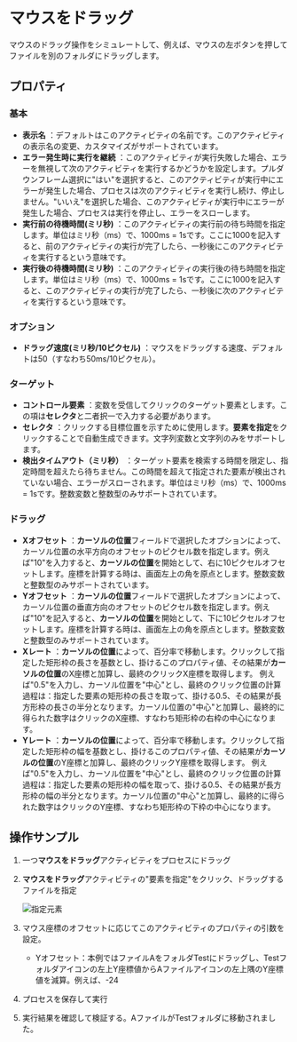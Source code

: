 # マウスをドラッグ
マウスのドラッグ操作をシミュレートして、例えば、マウスの左ボタンを押してファイルを別のフォルダにドラッグします。

## プロパティ

### 基本
- **表示名** ：デフォルトはこのアクティビティの名前です。このアクティビティの表示名の変更、カスタマイズがサポートされています。
- **エラー発生時に実行を継続** ：このアクティビティが実行失敗した場合、エラーを無視して次のアクティビティを実行するかどうかを設定します。プルダウンフレーム選択に"はい"を選択すると、このアクティビティが実行中にエラーが発生した場合、プロセスは次のアクティビティを実行し続け、停止しません。"いいえ"を選択した場合、このアクティビティが実行中にエラーが発生した場合、プロセスは実行を停止し、エラーをスローします。
- **実行前の待機時間(ミリ秒)** ：このアクティビティの実行前の待ち時間を指定します。単位はミリ秒（ms）で、1000ms = 1sです。ここに1000を記入すると、前のアクティビティの実行が完了したら、一秒後にこのアクティビティを実行するという意味です。
- **実行後の待機時間(ミリ秒)** ：このアクティビティの実行後の待ち時間を指定します。単位はミリ秒（ms）で、1000ms = 1sです。ここに1000を記入すると、このアクティビティの実行が完了したら、一秒後に次のアクティビティを実行するという意味です。

### オプション
- **ドラッグ速度(ミリ秒/10ピクセル)** ：マウスをドラッグする速度、デフォルトは50（すなわち50ms/10ピクセル）。

### ターゲット
- **コントロール要素** ：変数を受信してクリックのターゲット要素とします。この項は**セレクタ**と二者択一で入力する必要があります。
- **セレクタ** ：クリックする目標位置を示すために使用します。**要素を指定**をクリックすることで自動生成できます。文字列変数と文字列のみをサポートします。
- **検出タイムアウト（ミリ秒）** ：ターゲット要素を検索する時間を限定し、指定時間を超えたら待ちません。この時間を超えて指定された要素が検出されていない場合、エラーがスローされます。単位はミリ秒（ms）で、1000ms = 1sです。整数変数と整数型のみサポートされています。

### ドラッグ
- **Xオフセット** ：**カーソルの位置**フィールドで選択したオプションによって、カーソル位置の水平方向のオフセットのピクセル数を指定します。例えば"10"を入力すると、**カーソルの位置**を開始として、右に10ピクセルオフセットします。座標を計算する時は、画面左上の角を原点とします。整数変数と整数型のみサポートされています。
- **Yオフセット** ：**カーソルの位置**フィールドで選択したオプションによって、カーソル位置の垂直方向のオフセットのピクセル数を指定します。例えば"10"を記入すると、**カーソルの位置**を開始として、下に10ピクセルオフセットします。座標を計算する時は、画面左上の角を原点とします。整数変数と整数型のみサポートされています。
- **Χレート** ：**カーソルの位置**によって、百分率で移動します。クリックして指定した矩形枠の長さを基数とし、掛けるこのプロパティ値、その結果が**カーソルの位置**のΧ座標と加算し、最終のクリックΧ座標を取得します。
例えば"0.5"を入力し、カーソル位置を"中心"とし、最終のクリック位置の計算過程は：指定した要素の矩形枠の長さを取って、掛ける0.5、その結果が長方形枠の長さの半分となります。カーソル位置の"中心"と加算し、最終的に得られた数字はクリックのΧ座標、すなわち矩形枠の右枠の中心になります。
- **Yレート** ：**カーソルの位置**によって、百分率で移動します。クリックして指定した矩形枠の幅を基数とし、掛けるこのプロパティ値、その結果が**カーソルの位置**のY座標と加算し、最終のクリックY座標を取得します。
例えば"0.5"を入力し、カーソル位置を"中心"とし、最終のクリック位置の計算過程は：指定した要素の矩形枠の幅を取って、掛ける0.5、その結果が長方形枠の幅の半分となります。カーソル位置の"中心"と加算し、最終的に得られた数字はクリックのY座標、すなわち矩形枠の下枠の中心になります。

## 操作サンプル

1. 一つ**マウスをドラッグ**アクティビティをプロセスにドラッグ
2. **マウスをドラッグ**アクティビティの"要素を指定"をクリック、ドラッグするファイルを指定

    ![指定元素](https://docimages.blob.core.chinacloudapi.cn/images/Activities/locatemouse20201218.png)

3. マウス座標のオフセットに応じてこのアクティビティのプロパティの引数を設定。

     - Yオフセット：本例ではファイルAをフォルダTestにドラッグし、Testフォルダアイコンの左上Y座標値からAファイルアイコンの左上隅のY座標値を減算。例えば、-24

4. プロセスを保存して実行
5. 実行結果を確認して検証する。AファイルがTestフォルダに移動されました。

